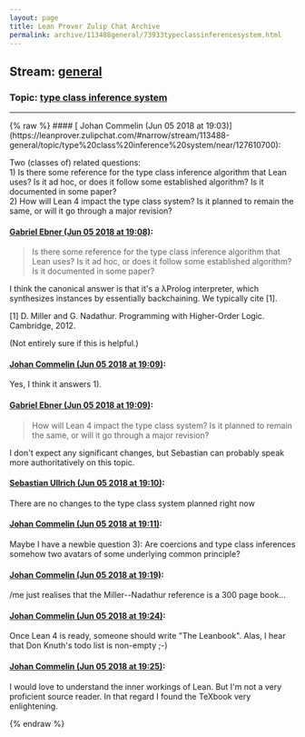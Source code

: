 ```yaml
---
layout: page
title: Lean Prover Zulip Chat Archive 
permalink: archive/113488general/73933typeclassinferencesystem.html
---
```


## Stream: [general](https://leanprover-community.github.io/archive/113488general/index.html)
### Topic: [type class inference system](https://leanprover-community.github.io/archive/113488general/73933typeclassinferencesystem.html)

---

<base href="https://leanprover.zulipchat.com">
{% raw %}
#### [ Johan Commelin (Jun 05 2018 at 19:03)](https://leanprover.zulipchat.com/#narrow/stream/113488-general/topic/type%20class%20inference%20system/near/127610700):
<p>Two (classes of) related questions:<br>
1) Is there some reference for the type class inference algorithm that Lean uses? Is it ad hoc, or does it follow some established algorithm? Is it documented in some paper?<br>
2) How will Lean 4 impact the type class system? Is it planned to remain the same, or will it go through a major revision?</p>

#### [ Gabriel Ebner (Jun 05 2018 at 19:08)](https://leanprover.zulipchat.com/#narrow/stream/113488-general/topic/type%20class%20inference%20system/near/127610978):
<blockquote>
<p>Is there some reference for the type class inference algorithm that Lean uses? Is it ad hoc, or does it follow some established algorithm? Is it documented in some paper?</p>
</blockquote>
<p>I think the canonical answer is that it's a λProlog interpreter, which synthesizes instances by essentially backchaining.  We typically cite [1].</p>
<p>[1] D. Miller and G. Nadathur. Programming with Higher-Order Logic. Cambridge, 2012.</p>
<p>(Not entirely sure if this is helpful.)</p>

#### [ Johan Commelin (Jun 05 2018 at 19:09)](https://leanprover.zulipchat.com/#narrow/stream/113488-general/topic/type%20class%20inference%20system/near/127611007):
<p>Yes, I think it answers 1).</p>

#### [ Gabriel Ebner (Jun 05 2018 at 19:09)](https://leanprover.zulipchat.com/#narrow/stream/113488-general/topic/type%20class%20inference%20system/near/127611008):
<blockquote>
<p>How will Lean 4 impact the type class system? Is it planned to remain the same, or will it go through a major revision?</p>
</blockquote>
<p>I don't expect any significant changes, but Sebastian can probably speak more authoritatively on this topic.</p>

#### [ Sebastian Ullrich (Jun 05 2018 at 19:10)](https://leanprover.zulipchat.com/#narrow/stream/113488-general/topic/type%20class%20inference%20system/near/127611083):
<p>There are no changes to the type class system planned right now</p>

#### [ Johan Commelin (Jun 05 2018 at 19:11)](https://leanprover.zulipchat.com/#narrow/stream/113488-general/topic/type%20class%20inference%20system/near/127611098):
<p>Maybe I have a newbie question 3): Are coercions and type class inferences somehow two avatars of some underlying common principle?</p>

#### [ Johan Commelin (Jun 05 2018 at 19:19)](https://leanprover.zulipchat.com/#narrow/stream/113488-general/topic/type%20class%20inference%20system/near/127611427):
<p>/me just realises that the Miller--Nadathur reference is a 300 page book...</p>

#### [ Johan Commelin (Jun 05 2018 at 19:24)](https://leanprover.zulipchat.com/#narrow/stream/113488-general/topic/type%20class%20inference%20system/near/127611656):
<p>Once Lean 4 is ready, someone should write "The Leanbook". Alas, I hear that Don Knuth's todo list is non-empty ;-)</p>

#### [ Johan Commelin (Jun 05 2018 at 19:25)](https://leanprover.zulipchat.com/#narrow/stream/113488-general/topic/type%20class%20inference%20system/near/127611690):
<p>I would love to understand the inner workings of Lean. But I'm not a very proficient source reader. In that regard I found the TeXbook very enlightening.</p>


{% endraw %}
